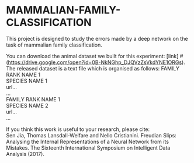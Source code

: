 # MAMMALIAN-FAMILY-CLASSIFICATION
This project  is designed to study the errors made by a deep network on the task of mammalian family classification. 

You can download the animal dataset we built for this experiment: [link]
#(https://drive.google.com/open?id=0B-NkNGhp_DJQVzZsVkdYNE1ORGs).
The released dataset is a text file which is organised as follows:
FAMILY RANK NAME 1  
SPECIES NAME 1  
url...  
...  
FAMILY RANK NAME 1  
SPECIES NAME 2  
url...  
...  
  
If you think this work is useful to your research, please cite:  
Sen Jia, Thomas Lansdall-Welfare and Nello Cristianini. Freudian Slips: Analysing the Internal Representations of a Neural Network from its
Mistakes. The Sixteenth International Symposium on Intelligent Data Analysis (2017).
